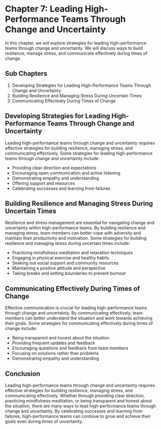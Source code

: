 Chapter 7: Leading High-Performance Teams Through Change and Uncertainty
========================================================================

In this chapter, we will explore strategies for leading high-performance teams through change and uncertainty. We will discuss ways to build resilience, manage stress, and communicate effectively during times of change.

Sub Chapters
------------

1. Developing Strategies for Leading High-Performance Teams Through Change and Uncertainty
2. Building Resilience and Managing Stress During Uncertain Times
3. Communicating Effectively During Times of Change

Developing Strategies for Leading High-Performance Teams Through Change and Uncertainty
---------------------------------------------------------------------------------------

Leading high-performance teams through change and uncertainty requires effective strategies for building resilience, managing stress, and communicating effectively. Some strategies for leading high-performance teams through change and uncertainty include:

* Providing clear direction and expectations
* Encouraging open communication and active listening
* Demonstrating empathy and understanding
* Offering support and resources
* Celebrating successes and learning from failures

Building Resilience and Managing Stress During Uncertain Times
--------------------------------------------------------------

Resilience and stress management are essential for navigating change and uncertainty within high-performance teams. By building resilience and managing stress, team members can better cope with adversity and maintain their productivity and motivation. Some strategies for building resilience and managing stress during uncertain times include:

* Practicing mindfulness meditation and relaxation techniques
* Engaging in physical exercise and healthy habits
* Seeking out social support and community resources
* Maintaining a positive attitude and perspective
* Taking breaks and setting boundaries to prevent burnout

Communicating Effectively During Times of Change
------------------------------------------------

Effective communication is crucial for leading high-performance teams through change and uncertainty. By communicating effectively, team members can better understand the situation and work towards achieving their goals. Some strategies for communicating effectively during times of change include:

* Being transparent and honest about the situation
* Providing frequent updates and feedback
* Encouraging questions and feedback from team members
* Focusing on solutions rather than problems
* Demonstrating empathy and understanding

Conclusion
----------

Leading high-performance teams through change and uncertainty requires effective strategies for building resilience, managing stress, and communicating effectively. Whether through providing clear direction, practicing mindfulness meditation, or being transparent and honest about the situation, there are many ways to lead high-performance teams through change and uncertainty. By celebrating successes and learning from failures, high-performance teams can continue to grow and achieve their goals even during times of uncertainty.
